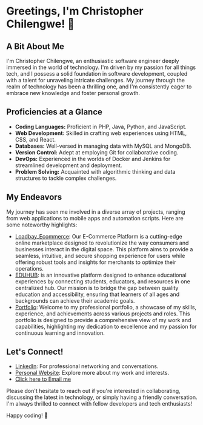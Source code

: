 # Greetings, I'm Christopher Chilengwe! 👋

## A Bit About Me
I'm Christopher Chilengwe, an enthusiastic software engineer deeply immersed in the world of technology. I'm driven by my passion for all things tech, and I possess a solid foundation in software development, coupled with a talent for unraveling intricate challenges. My journey through the realm of technology has been a thrilling one, and I'm consistently eager to embrace new knowledge and foster personal growth.

## Proficiencies at a Glance
- **Coding Languages:** Proficient in PHP, Java, Python, and JavaScript.
- **Web Development:** Skilled in crafting web experiences using HTML, CSS, and React.
- **Databases:** Well-versed in managing data with MySQL and MongoDB.
- **Version Control:** Adept at employing Git for collaborative coding.
- **DevOps:** Experienced in the worlds of Docker and Jenkins for streamlined development and deployment.
- **Problem Solving:** Acquainted with algorithmic thinking and data structures to tackle complex challenges.

## My Endeavors
My journey has seen me involved in a diverse array of projects, ranging from web applications to mobile apps and automation scripts. Here are some noteworthy highlights:

- [Loadbay_Ecommerce](http://loadbay.kesug.com/index.php): Our E-Commerce Platform is a cutting-edge online marketplace designed to revolutionize the way consumers and businesses interact in the digital space. This platform aims to provide a seamless, intuitive, and secure shopping experience for users while offering robust tools and insights for merchants to optimize their operations.
- [EDUHUB](https://eduhub.kesug.com/?i=1): is an innovative platform designed to enhance educational experiences by connecting students, educators, and resources in one centralized hub. Our mission is to bridge the gap between quality education and accessibility, ensuring that learners of all ages and backgrounds can achieve their academic goals.
- [Portfolio](https://christopher-chilengwe.github.io/): Welcome to my professional portfolio, a showcase of my skills, experience, and achievements across various projects and roles. This portfolio is designed to provide a comprehensive view of my work and capabilities, highlighting my dedication to excellence and my passion for continuous learning and innovation.

## Let's Connect!
- [LinkedIn](https://www.linkedin.com/in/christopher-chilengwe): For professional networking and conversations.
- [Personal Website](https://christopher-chilengwe.github.io/): Explore more about my work and interests.
- [Click here to Email me](chilengwechristopher@gmail.com)

Please don't hesitate to reach out if you're interested in collaborating, discussing the latest in technology, or simply having a friendly conversation. I'm always thrilled to connect with fellow developers and tech enthusiasts!

Happy coding! 🚀
